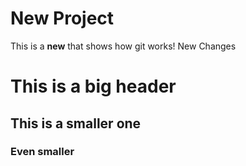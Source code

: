 # New Project

This is a **new** that shows how git works!
New Changes
# This is a big header
## This is a smaller one
### Even smaller